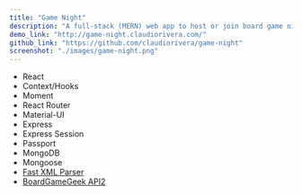 ```yaml
---
title: "Game Night"
description: "A full-stack (MERN) web app to host or join board game nights."
demo_link: "http://game-night.claudiorivera.com/"
github_link: "https://github.com/claudiorivera/game-night"
screenshot: "./images/game-night.png"
---
```


- React
- Context/Hooks
- Moment
- React Router
- Material-UI
- Express
- Express Session
- Passport
- MongoDB
- Mongoose
- [Fast XML Parser](https://github.com/NaturalIntelligence/fast-xml-parser)
- [BoardGameGeek API2](https://boardgamegeek.com/wiki/page/BGG_XML_API2)
